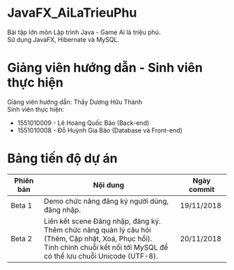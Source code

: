 ﻿# JavaFX_AiLaTrieuPhu
Bài tập lớn môn Lập trình Java - Game Ai là triệu phú.
<br />
Sử dụng JavaFX, Hibernate và MySQL.

# Giảng viên hướng dẫn - Sinh viên thực hiện
Giảng viên hướng dẫn: Thầy Dương Hữu Thành
<br />Sinh viên thực hiện:
<ul>
  <li>1551010009 - Lê Hoàng Quốc Bảo (Back-end)</li>
  <li>1551010008 - Đỗ Huỳnh Gia Bảo (Database và Front-end)</li>
</ul>

# Bảng tiến độ dự án
Phiên bản | Nội dung | Ngày commit
----------|----------|-------------
Beta 1 | Demo chức năng đăng ký người dùng, đăng nhập. | 19/11/2018
Beta 2 | Liên kết scene Đăng nhập, đăng ký.<br/>Thêm chức năng quản lý câu hỏi (Thêm, Cập nhật, Xoá, Phục hồi).<br />Tinh chỉnh chuỗi kết nối tới MySQL để có thể lưu chuỗi Unicode (UTF-8). | 20/11/2018
